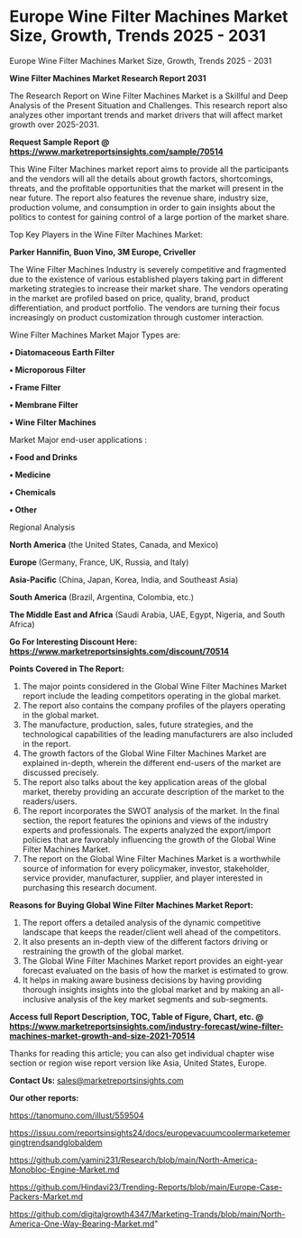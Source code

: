 # Europe Wine Filter Machines Market Size, Growth, Trends 2025 - 2031
Europe Wine Filter Machines Market Size, Growth, Trends 2025 - 2031

<strong>Wine Filter Machines Market Research Report 2031</strong>

The Research Report on Wine Filter Machines Market is a Skillful and Deep Analysis of the Present Situation and Challenges. This research report also analyzes other important trends and market drivers that will affect market growth over 2025-2031.

<strong>Request Sample Report @ <a href=https://www.marketreportsinsights.com/sample/70514>https://www.marketreportsinsights.com/sample/70514</a></strong>

This Wine Filter Machines market report aims to provide all the participants and the vendors will all the details about growth factors, shortcomings, threats, and the profitable opportunities that the market will present in the near future. The report also features the revenue share, industry size, production volume, and consumption in order to gain insights about the politics to contest for gaining control of a large portion of the market share.

Top Key Players in the Wine Filter Machines Market:

<strong>Parker Hannifin, Buon Vino, 3M Europe, Criveller</strong>

The Wine Filter Machines Industry is severely competitive and fragmented due to the existence of various established players taking part in different marketing strategies to increase their market share. The vendors operating in the market are profiled based on price, quality, brand, product differentiation, and product portfolio. The vendors are turning their focus increasingly on product customization through customer interaction.

Wine Filter Machines Market Major Types are:

<strong>• Diatomaceous Earth Filter

• Microporous Filter

• Frame Filter

• Membrane Filter

• Wine Filter Machines</strong>

Market Major end-user applications :

<strong>• Food and Drinks

• Medicine

• Chemicals

• Other</strong>

Regional Analysis

</u><strong><b>North America</b></strong> (the United States, Canada, and Mexico)

<strong><b>Europe </b></strong>(Germany, France, UK, Russia, and Italy)

<strong><b>Asia-Pacific</b></strong> (China, Japan, Korea, India, and Southeast Asia)

<strong><b>South America</b></strong> (Brazil, Argentina, Colombia, etc.)

<strong><b>The Middle East and Africa</b></strong> (Saudi Arabia, UAE, Egypt, Nigeria, and South Africa)

<strong>Go For Interesting Discount Here: <a href=https://www.marketreportsinsights.com/discount/70514>https://www.marketreportsinsights.com/discount/70514</a></strong>

<strong>Points Covered in The Report:</strong>
<ol>
  <li>The major points considered in the Global Wine Filter Machines Market report include the leading competitors operating in the global market.</li>
  <li>The report also contains the company profiles of the players operating in the global market.</li>
  <li>The manufacture, production, sales, future strategies, and the technological capabilities of the leading manufacturers are also included in the report.</li>
  <li>The growth factors of the Global Wine Filter Machines Market are explained in-depth, wherein the different end-users of the market are discussed precisely.</li>
  <li>The report also talks about the key application areas of the global market, thereby providing an accurate description of the market to the readers/users.</li>
  <li>The report incorporates the SWOT analysis of the market. In the final section, the report features the opinions and views of the industry experts and professionals. The experts analyzed the export/import policies that are favorably influencing the growth of the Global Wine Filter Machines Market.</li>
  <li>The report on the Global Wine Filter Machines Market is a worthwhile source of information for every policymaker, investor, stakeholder, service provider, manufacturer, supplier, and player interested in purchasing this research document.</li>
</ol>
<strong>Reasons for Buying Global Wine Filter Machines Market Report:</strong>

<ol>
  <li>The report offers a detailed analysis of the dynamic competitive landscape that keeps the reader/client well ahead of the competitors.</li>
  <li>It also presents an in-depth view of the different factors driving or restraining the growth of the global market.</li>
  <li>The Global Wine Filter Machines Market report provides an eight-year forecast evaluated on the basis of how the market is estimated to grow.</li>
  <li>It helps in making aware business decisions by having providing thorough insights insights into the global market and by making an all-inclusive analysis of the key market segments and sub-segments.</li>
</ol>
<strong>Access full Report Description, TOC, Table of Figure, Chart, etc. @ <a href=https://www.marketreportsinsights.com/industry-forecast/wine-filter-machines-market-growth-and-size-2021-70514>https://www.marketreportsinsights.com/industry-forecast/wine-filter-machines-market-growth-and-size-2021-70514</a></strong>


Thanks for reading this article; you can also get individual chapter wise section or region wise report version like Asia, United States, Europe.

<strong>Contact Us:</strong>
sales@marketreportsinsights.com

<strong>Our other reports:</strong>

<a href=https://tanomuno.com/illust/559504>https://tanomuno.com/illust/559504</a>

<a href=https://issuu.com/reportsinsights24/docs/europevacuumcoolermarketemergingtrendsandglobaldem>https://issuu.com/reportsinsights24/docs/europevacuumcoolermarketemergingtrendsandglobaldem</a>

<a href=https://github.com/yamini231/Research/blob/main/North-America-Monobloc-Engine-Market.md>https://github.com/yamini231/Research/blob/main/North-America-Monobloc-Engine-Market.md</a>

<a href=https://github.com/Hindavi23/Trending-Reports/blob/main/Europe-Case-Packers-Market.md>https://github.com/Hindavi23/Trending-Reports/blob/main/Europe-Case-Packers-Market.md</a>

<a href=https://github.com/digitalgrowth4347/Marketing-Trands/blob/main/North-America-One-Way-Bearing-Market.md>https://github.com/digitalgrowth4347/Marketing-Trands/blob/main/North-America-One-Way-Bearing-Market.md</a>"
